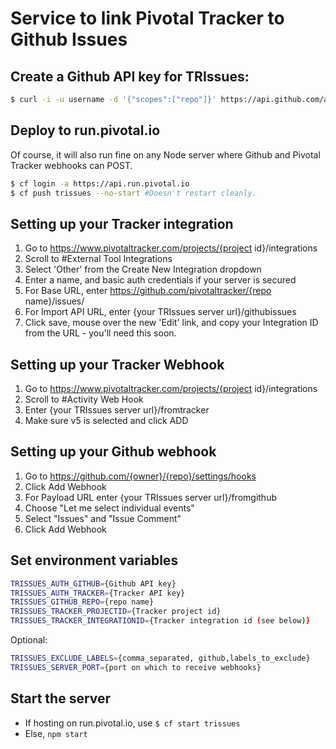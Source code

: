 # Service to link Pivotal Tracker to Github Issues

## Create a Github API key for TRIssues:
```sh
$ curl -i -u username -d '{"scopes":["repo"]}' https://api.github.com/authorizations
```

## Deploy to run.pivotal.io
Of course, it will also run fine on any Node server where Github and Pivotal Tracker webhooks can POST.
```sh
$ cf login -a https://api.run.pivotal.io
$ cf push trissues --no-start #Doesn't restart cleanly.
```

## Setting up your Tracker integration
1. Go to https://www.pivotaltracker.com/projects/{project id}/integrations
2. Scroll to \#External Tool Integrations
3. Select 'Other' from the Create New Integration dropdown
4. Enter a name, and basic auth credentials if your server is secured
5. For Base URL, enter https://github.com/pivotaltracker/{repo name}/issues/
6. For Import API URL, enter {your TRIssues server url}/githubissues
7. Click save, mouse over the new 'Edit' link, and copy your Integration ID from the URL - you'll need this soon.

## Setting up your Tracker Webhook
1. Go to https://www.pivotaltracker.com/projects/{project id}/integrations
2. Scroll to \#Activity Web Hook
3. Enter {your TRIssues server url}/fromtracker
4. Make sure v5 is selected and click ADD

## Setting up your Github webhook
1. Go to https://github.com/{owner}/{repo}/settings/hooks
2. Click Add Webhook
3. For Payload URL enter {your TRIssues server url}/fromgithub
4. Choose "Let me select individual events"
5. Select "Issues" and "Issue Comment"
6. Click Add Webhook

## Set environment variables
```sh
TRISSUES_AUTH_GITHUB={Github API key}
TRISSUES_AUTH_TRACKER={Tracker API key}
TRISSUES_GITHUB_REPO={repo name}
TRISSUES_TRACKER_PROJECTID={Tracker project id}
TRISSUES_TRACKER_INTEGRATIONID={Tracker integration id (see below)}
```

Optional:
```sh
TRISSUES_EXCLUDE_LABELS={comma_separated, github,labels_to_exclude}
TRISSUES_SERVER_PORT={port on which to receive webhooks}
```

## Start the server
* If hosting on run.pivotal.io, use `$ cf start trissues`
* Else, `npm start`
